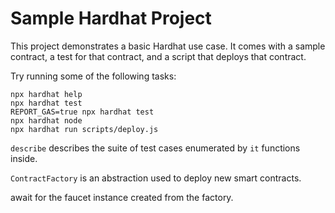 # Sample Hardhat Project

This project demonstrates a basic Hardhat use case. It comes with a sample contract, a test for that contract, and a script that deploys that contract.

Try running some of the following tasks:

```shell
npx hardhat help
npx hardhat test
REPORT_GAS=true npx hardhat test
npx hardhat node
npx hardhat run scripts/deploy.js
```

`describe` describes the suite of test cases enumerated by `it` functions inside.

`ContractFactory` is an abstraction used to deploy new smart contracts.

await for the faucet instance created from the factory.


